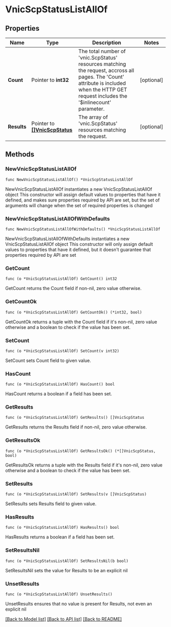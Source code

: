 # VnicScpStatusListAllOf

## Properties

Name | Type | Description | Notes
------------ | ------------- | ------------- | -------------
**Count** | Pointer to **int32** | The total number of &#39;vnic.ScpStatus&#39; resources matching the request, accross all pages. The &#39;Count&#39; attribute is included when the HTTP GET request includes the &#39;$inlinecount&#39; parameter. | [optional] 
**Results** | Pointer to [**[]VnicScpStatus**](VnicScpStatus.md) | The array of &#39;vnic.ScpStatus&#39; resources matching the request. | [optional] 

## Methods

### NewVnicScpStatusListAllOf

`func NewVnicScpStatusListAllOf() *VnicScpStatusListAllOf`

NewVnicScpStatusListAllOf instantiates a new VnicScpStatusListAllOf object
This constructor will assign default values to properties that have it defined,
and makes sure properties required by API are set, but the set of arguments
will change when the set of required properties is changed

### NewVnicScpStatusListAllOfWithDefaults

`func NewVnicScpStatusListAllOfWithDefaults() *VnicScpStatusListAllOf`

NewVnicScpStatusListAllOfWithDefaults instantiates a new VnicScpStatusListAllOf object
This constructor will only assign default values to properties that have it defined,
but it doesn't guarantee that properties required by API are set

### GetCount

`func (o *VnicScpStatusListAllOf) GetCount() int32`

GetCount returns the Count field if non-nil, zero value otherwise.

### GetCountOk

`func (o *VnicScpStatusListAllOf) GetCountOk() (*int32, bool)`

GetCountOk returns a tuple with the Count field if it's non-nil, zero value otherwise
and a boolean to check if the value has been set.

### SetCount

`func (o *VnicScpStatusListAllOf) SetCount(v int32)`

SetCount sets Count field to given value.

### HasCount

`func (o *VnicScpStatusListAllOf) HasCount() bool`

HasCount returns a boolean if a field has been set.

### GetResults

`func (o *VnicScpStatusListAllOf) GetResults() []VnicScpStatus`

GetResults returns the Results field if non-nil, zero value otherwise.

### GetResultsOk

`func (o *VnicScpStatusListAllOf) GetResultsOk() (*[]VnicScpStatus, bool)`

GetResultsOk returns a tuple with the Results field if it's non-nil, zero value otherwise
and a boolean to check if the value has been set.

### SetResults

`func (o *VnicScpStatusListAllOf) SetResults(v []VnicScpStatus)`

SetResults sets Results field to given value.

### HasResults

`func (o *VnicScpStatusListAllOf) HasResults() bool`

HasResults returns a boolean if a field has been set.

### SetResultsNil

`func (o *VnicScpStatusListAllOf) SetResultsNil(b bool)`

 SetResultsNil sets the value for Results to be an explicit nil

### UnsetResults
`func (o *VnicScpStatusListAllOf) UnsetResults()`

UnsetResults ensures that no value is present for Results, not even an explicit nil

[[Back to Model list]](../README.md#documentation-for-models) [[Back to API list]](../README.md#documentation-for-api-endpoints) [[Back to README]](../README.md)


